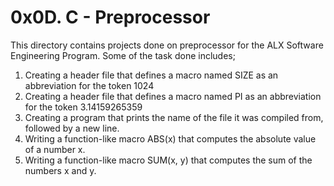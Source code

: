 # 0x0D. C - Preprocessor
This directory contains projects done on preprocessor for the ALX Software Engineering Program.
Some of the task done includes;

1. Creating a header file that defines a macro named SIZE as an abbreviation 
for the token 1024
2. Creating a header file that defines a macro named PI as an abbreviation 
for the token 3.14159265359
3. Creating a program that prints the name of the file it was compiled from, 
followed by a new line.
4. Writing a function-like macro ABS(x) that computes the absolute value of a number x.
5. Writing a function-like macro SUM(x, y) that computes the sum of the numbers x and y.

